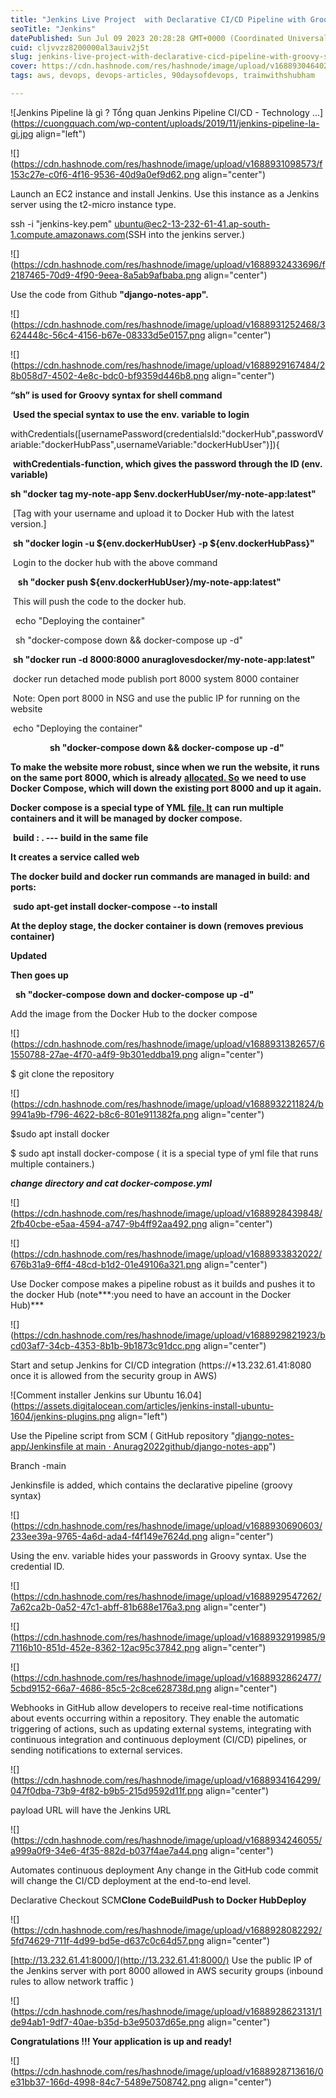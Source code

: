 ```yaml
---
title: "Jenkins Live Project  with Declarative CI/CD Pipeline with Groovy syntax using env. variable"
seoTitle: "Jenkins"
datePublished: Sun Jul 09 2023 20:28:28 GMT+0000 (Coordinated Universal Time)
cuid: cljvvzz8200000al3auiv2j5t
slug: jenkins-live-project-with-declarative-cicd-pipeline-with-groovy-syntax-using-env-variable
cover: https://cdn.hashnode.com/res/hashnode/image/upload/v1688930464028/a8d9272a-f7d7-4c50-a25f-96136ee6c343.jpeg
tags: aws, devops, devops-articles, 90daysofdevops, trainwithshubham

---
```


![Jenkins Pipeline là gì ? Tổng quan Jenkins Pipeline CI/CD - Technology ...](https://cuongquach.com/wp-content/uploads/2019/11/jenkins-pipeline-la-gi.jpg align="left")

![](https://cdn.hashnode.com/res/hashnode/image/upload/v1688931098573/f153c27e-c0f6-4f16-9536-40d9a0ef9d62.png align="center")

Launch an EC2 instance and install Jenkins. Use this instance as a Jenkins server using the t2-micro instance type.

ssh -i "jenkins-key.pem" [ubuntu@ec2-13-232-61-41.ap-south-1.compute.amazonaws.com](mailto:ubuntu@ec2-13-232-61-41.ap-south-1.compute.amazonaws.com)(SSH into the jenkins server.)

![](https://cdn.hashnode.com/res/hashnode/image/upload/v1688932433696/f2187465-70d9-4f90-9eea-8a5ab9afbaba.png align="center")

Use the code from Github **"django-notes-app".**

![](https://cdn.hashnode.com/res/hashnode/image/upload/v1688931252468/3624448c-56c4-4156-b67e-08333d5e0157.png align="center")

![](https://cdn.hashnode.com/res/hashnode/image/upload/v1688929167484/28b058d7-4502-4e8c-bdc0-bf9359d446b8.png align="center")

**“sh” is used for Groovy syntax for shell command**

 **Used the special syntax to use the env. variable to login**

withCredentials(\[usernamePassword(credentialsId:"dockerHub",passwordVariable:"dockerHubPass",usernameVariable:"dockerHubUser")\]){

 **withCredentials-function, which gives the password through the ID (env. variable)**

**sh "docker tag my-note-app $env.dockerHubUser/my-note-app:latest"**

 \[Tag with your username and upload it to Docker Hub with the latest version.\]

 **sh "docker login -u ${env.dockerHubUser} -p ${env.dockerHubPass}"**

 Login to the docker hub with the above command

   **sh "docker push ${env.dockerHubUser}/my-note-app:latest"**

 This will push the code to the docker hub.

  echo "Deploying the container"

  sh "docker-compose down && docker-compose up -d"

 **sh "docker run -d 8000:8000 anuraglovesdocker/my-note-app:latest"**

 docker run detached mode publish port 8000 system 8000 container

 Note: Open port 8000 in NSG and use the public IP for running on the website

 echo "Deploying the container"

                **sh "docker-compose down && docker-compose up -d"**

**To make the website more robust, since when we run the website, it runs on the same port 8000, which is already** [**allocated. So**](http://allocated.So) **we need to use Docker Compose, which will down the existing port 8000 and up it again.**

**Docker compose is a special type of YML** [**file. It**](http://file.It) **can run multiple containers and it will be managed by docker compose.**

 **build : . --- build in the same file**

**It creates a service called web**

**The docker build and docker run commands are managed in build: and ports:**

 **sudo apt-get install docker-compose --to install**

**At the deploy stage, the docker container is down (removes previous container)**

**Updated**

**Then goes up**

  **sh "docker-compose down and docker-compose up -d"**         

Add the image from the Docker Hub to the docker compose

![](https://cdn.hashnode.com/res/hashnode/image/upload/v1688931382657/61550788-27ae-4f70-a4f9-9b301eddba19.png align="center")

$ git clone the repository

![](https://cdn.hashnode.com/res/hashnode/image/upload/v1688932211824/b9941a9b-f796-4622-b8c6-801e911382fa.png align="center")

$sudo apt install docker

$ sudo apt install docker-compose ( it is a special type of yml file that runs multiple containers.)

***change directory and cat docker-compose.yml***

![](https://cdn.hashnode.com/res/hashnode/image/upload/v1688928439848/2fb40cbe-e5aa-4594-a747-9b4ff92aa492.png align="center")

![](https://cdn.hashnode.com/res/hashnode/image/upload/v1688933832022/676b31a9-6ff4-48cd-b1d2-01e49106a321.png align="center")

Use Docker compose makes a pipeline robust as it builds and pushes it to the docker Hub (note***:you need to have an account in the Docker Hub)***

![](https://cdn.hashnode.com/res/hashnode/image/upload/v1688929821923/bcd03af7-34cb-4353-8b1b-9b1873c91dcc.png align="center")

Start and setup Jenkins for CI/CD integration (https://\*13.232.61.41:8080 once it is allowed from the security group in AWS)

![Comment installer Jenkins sur Ubuntu 16.04](https://assets.digitalocean.com/articles/jenkins-install-ubuntu-1604/jenkins-plugins.png align="left")

Use the Pipeline script from SCM ( GitHub repository "[django-notes-app/Jenkinsfile at main · Anurag2022github/django-notes-app](https://github.com/Anurag2022github/django-notes-app/blob/main/Jenkinsfile)")

Branch -main

Jenkinsfile is added, which contains the declarative pipeline (groovy syntax)

![](https://cdn.hashnode.com/res/hashnode/image/upload/v1688930690603/233ee39a-9765-4a6d-ada4-f4f149e7624d.png align="center")

Using the env. variable hides your passwords in Groovy syntax. Use the credential ID.

![](https://cdn.hashnode.com/res/hashnode/image/upload/v1688929547262/7a62ca2b-0a52-47c1-abff-81b688e176a3.png align="center")

![](https://cdn.hashnode.com/res/hashnode/image/upload/v1688932919985/97116b10-851d-452e-8362-12ac95c37842.png align="center")

![](https://cdn.hashnode.com/res/hashnode/image/upload/v1688932862477/5cbd9152-66a7-4686-85c5-2c8ce628738d.png align="center")

Webhooks in GitHub allow developers to receive real-time notifications about events occurring within a repository. They enable the automatic triggering of actions, such as updating external systems, integrating with continuous integration and continuous deployment (CI/CD) pipelines, or sending notifications to external services.

![](https://cdn.hashnode.com/res/hashnode/image/upload/v1688934164299/047f0dba-73b9-4f82-b9b5-215d9592d11f.png align="center")

payload URL will have the Jenkins URL

![](https://cdn.hashnode.com/res/hashnode/image/upload/v1688934246055/a999a0f9-34e6-4f35-882d-b037f4ae7a44.png align="center")

Automates continuous deployment Any change in the GitHub code commit will change the CI/CD deployment at the end-to-end level.

Declarative Checkout SCM**Clone CodeBuildPush to Docker HubDeploy**

![](https://cdn.hashnode.com/res/hashnode/image/upload/v1688928082292/5fd74629-711f-4d99-bd5e-d637c0c64d57.png align="center")

[http://13.232.61.41:8000/](http://13.232.61.41:8000/) Use the public IP of the Jenkins server with port 8000 allowed in AWS security groups (inbound rules to allow network traffic )

![](https://cdn.hashnode.com/res/hashnode/image/upload/v1688928623131/1de94ab1-9df7-40ae-b35d-b3e95037d65e.png align="center")

**Congratulations !!! Your application is up and ready!**

![](https://cdn.hashnode.com/res/hashnode/image/upload/v1688928713616/0e31bb37-166d-4998-84c7-5489e7508742.png align="center")